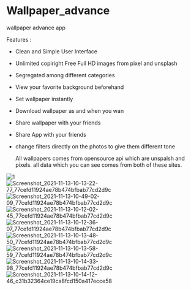# Wallpaper_advance
wallpaper advance app 

Features :
- Clean and Simple User Interface
- Unlimited copiright Free Full HD images from pixel and unsplash
- Segregated among different categories
- View your favorite background beforehand
- Set wallpaper instantly
- Download wallpaper as and when you wan
- Share wallpaper with your friends
- Share App with your friends
- change filters directly on the photos to give them different tone

   All wallpapers comes from opensource api which are unspalsh and pixels. all data which you can see comes from both of these sites. 


![1](https://user-images.githubusercontent.com/50706152/141607064-336dca2c-d6f5-4e59-b545-a62552af8c28.jpg)
![Screenshot_2021-11-13-10-13-22-77_77cefd11924ae78b474bfbab77cd2d9c](https://user-images.githubusercontent.com/50706152/141607226-6d120b1a-c575-4b82-bb94-cc2af342e497.jpg)
![Screenshot_2021-11-13-10-49-02-09_77cefd11924ae78b474bfbab77cd2d9c](https://user-images.githubusercontent.com/50706152/141607231-e72bd7b9-562c-429c-894c-3e1a0f1eccbe.jpg)
![Screenshot_2021-11-13-10-12-02-45_77cefd11924ae78b474bfbab77cd2d9c](https://user-images.githubusercontent.com/50706152/141607236-77faf347-a45e-4b68-b00c-833fc635be7c.jpg)
![Screenshot_2021-11-13-10-12-36-07_77cefd11924ae78b474bfbab77cd2d9c](https://user-images.githubusercontent.com/50706152/141607238-174ddcbf-ab3e-41b0-ba25-5abec4d82882.jpg)
![Screenshot_2021-11-13-10-13-48-50_77cefd11924ae78b474bfbab77cd2d9c](https://user-images.githubusercontent.com/50706152/141607243-4575de6d-a4f5-43dc-9556-c284c432ae5d.jpg)
![Screenshot_2021-11-13-10-13-58-59_77cefd11924ae78b474bfbab77cd2d9c](https://user-images.githubusercontent.com/50706152/141607245-a00ad6fd-7867-49c5-9abc-3b51d5f1ec9f.jpg)
![Screenshot_2021-11-13-10-14-33-98_77cefd11924ae78b474bfbab77cd2d9c](https://user-images.githubusercontent.com/50706152/141607248-6dbf9138-bb87-4d04-9c63-af4c98ca724b.jpg)
![Screenshot_2021-11-13-10-14-12-46_c31b32364ce19ca8fcd150a417ecce58](https://user-images.githubusercontent.com/50706152/141607251-0427069e-0950-4bf6-99f6-8d82fed23227.jpg)
